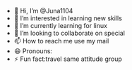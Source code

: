 - 👋 Hi, I’m @Juna1104
- 👀 I’m interested in learning new skills 
- 🌱 I’m currently learning for linux
- 💞️ I’m looking to collaborate on special
- 📫 How to reach me use my mail
- 😄 Pronouns:
- ⚡ Fun fact:travel same attitude group

<!---
Juna1104/Juna1104 is a ✨ special ✨ repository because its `README.md` (this file) appears on your GitHub profile.
You can click the Preview link to take a look at your changes.
--->
